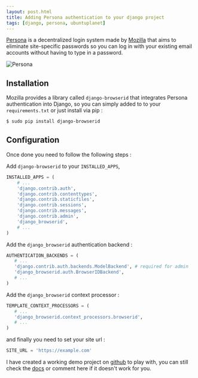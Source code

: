 ```yaml
---
layout: post.html
title: Adding Persona authentication to your django project
tags: [django, persona, ubuntuplanet]
---
```

[Persona][0] is a decentralized login system made by [Mozilla][3] that aims to eliminate site-specific passwords so you can log in with your existing email accounts without having to type in a password.

![Persona](/assets/posts/persona-mozilla.jpg)

## Installation
Mozilla provides a library called ```django-browserid``` that integrates Persona authentication into Django, so you can simply added to to your ```requirements.txt``` or just install via pip :

```sh
$ sudo pip install django-browserid
```

## Configuration
Once done you need to follow the following steps :

Add ```django-browserid``` to your ```INSTALLED_APPS```,

```python
INSTALLED_APPS = (
    # ...
    'django.contrib.auth',
    'django.contrib.contenttypes',
    'django.contrib.staticfiles',
    'django.contrib.sessions',
    'django.contrib.messages',
    'django.contrib.admin',
    'django_browserid',
    # ...
)
```

Add the ```django_browserid``` authentication backend :

```python
AUTHENTICATION_BACKENDS = (
   # ...
   'django.contrib.auth.backends.ModelBackend', # required for admin
   'django_browserid.auth.BrowserIDBackend',
   # ...
)
```

Add the ```django_browserid``` context processor :

```python
TEMPLATE_CONTEXT_PROCESSORS = (
   # ...
   'django_browserid.context_processors.browserid',
   # ...
)
```

and finally you need to set your site url :

```python
SITE_URL = 'https://example.com'
```

I have created a working demo project on [github][1] to play with, you can still check the [docs][2] or comment here if it doesn't work for you.

[0]:https://www.mozilla.org/en-US/persona/
[1]:https://github.com/daker/django-persona-demo
[2]:http://django-browserid.readthedocs.org/en/v0.9/details/troubleshooting.html
[3]:https://www.mozilla.org/